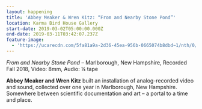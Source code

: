 ```yaml
---
layout: happening
title: 'Abbey Meaker & Wren Kitz: “From and Nearby Stone Pond”'
location: Karma Bird House Gallery
start-date: 2019-03-02T05:00:00.000Z
end-date: 2019-03-11T03:42:07.237Z
feature-image:
  - 'https://ucarecdn.com/5fa81a9a-2d36-45ea-956b-0665074b8dbd~1/nth/0/'
---
```

_From and Nearby Stone Pond_ – Marlborough, New Hampshire, Recorded Fall 2018, Video: 8mm, Audio: ¼ tape

**Abbey Meaker and Wren Kitz** built an installation of analog-recorded video and sound, collected over one year in Marlborough, New Hampshire. Somewhere between scientific documentation and art – a portal to a time and place.
